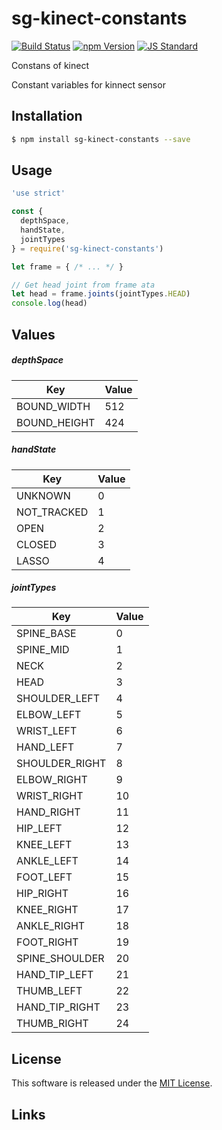 sg-kinect-constants
==========

<!---
This file is generated by ape-tmpl. Do not update manually.
--->

<!-- Badge Start -->
<a name="badges"></a>

[![Build Status][bd_travis_shield_url]][bd_travis_url]
[![npm Version][bd_npm_shield_url]][bd_npm_url]
[![JS Standard][bd_standard_shield_url]][bd_standard_url]

[bd_repo_url]: https://github.com/realglobe-Inc/sg-kinect-constants
[bd_travis_url]: http://travis-ci.org/realglobe-Inc/sg-kinect-constants
[bd_travis_shield_url]: http://img.shields.io/travis/realglobe-Inc/sg-kinect-constants.svg?style=flat
[bd_license_url]: https://github.com/realglobe-Inc/sg-kinect-constants/blob/master/LICENSE
[bd_codeclimate_url]: http://codeclimate.com/github/realglobe-Inc/sg-kinect-constants
[bd_codeclimate_shield_url]: http://img.shields.io/codeclimate/github/realglobe-Inc/sg-kinect-constants.svg?style=flat
[bd_codeclimate_coverage_shield_url]: http://img.shields.io/codeclimate/coverage/github/realglobe-Inc/sg-kinect-constants.svg?style=flat
[bd_gemnasium_url]: https://gemnasium.com/realglobe-Inc/sg-kinect-constants
[bd_gemnasium_shield_url]: https://gemnasium.com/realglobe-Inc/sg-kinect-constants.svg
[bd_npm_url]: http://www.npmjs.org/package/sg-kinect-constants
[bd_npm_shield_url]: http://img.shields.io/npm/v/sg-kinect-constants.svg?style=flat
[bd_standard_url]: http://standardjs.com/
[bd_standard_shield_url]: https://img.shields.io/badge/code%20style-standard-brightgreen.svg

<!-- Badge End -->


<!-- Description Start -->
<a name="description"></a>

Constans of kinect

<!-- Description End -->


<!-- Overview Start -->
<a name="overview"></a>

Constant variables for kinnect sensor

<!-- Overview End -->


<!-- Sections Start -->
<a name="sections"></a>

<!-- Section from "doc/guides/01.Installation.md.hbs" Start -->

<a name="section-doc-guides-01-installation-md"></a>
Installation
-----

```bash
$ npm install sg-kinect-constants --save
```


<!-- Section from "doc/guides/01.Installation.md.hbs" End -->

<!-- Section from "doc/guides/02.Usage.md.hbs" Start -->

<a name="section-doc-guides-02-usage-md"></a>
Usage
---------

```javascript
'use strict'

const {
  depthSpace,
  handState,
  jointTypes
} = require('sg-kinect-constants')

let frame = { /* ... */ }

// Get head joint from frame ata
let head = frame.joints(jointTypes.HEAD)
console.log(head)

```


<!-- Section from "doc/guides/02.Usage.md.hbs" End -->

<!-- Section from "doc/guides/03.Values.md.hbs" Start -->

<a name="section-doc-guides-03-values-md"></a>
Values
------

##### depthSpace

| Key | Value |
| --- | ---- |
| BOUND_WIDTH | 512 |
| BOUND_HEIGHT | 424 |


##### handState

| Key | Value |
| --- | ---- |
| UNKNOWN | 0 |
| NOT_TRACKED | 1 |
| OPEN | 2 |
| CLOSED | 3 |
| LASSO | 4 |


##### jointTypes

| Key | Value |
| --- | ---- |
| SPINE_BASE | 0 |
| SPINE_MID | 1 |
| NECK | 2 |
| HEAD | 3 |
| SHOULDER_LEFT | 4 |
| ELBOW_LEFT | 5 |
| WRIST_LEFT | 6 |
| HAND_LEFT | 7 |
| SHOULDER_RIGHT | 8 |
| ELBOW_RIGHT | 9 |
| WRIST_RIGHT | 10 |
| HAND_RIGHT | 11 |
| HIP_LEFT | 12 |
| KNEE_LEFT | 13 |
| ANKLE_LEFT | 14 |
| FOOT_LEFT | 15 |
| HIP_RIGHT | 16 |
| KNEE_RIGHT | 17 |
| ANKLE_RIGHT | 18 |
| FOOT_RIGHT | 19 |
| SPINE_SHOULDER | 20 |
| HAND_TIP_LEFT | 21 |
| THUMB_LEFT | 22 |
| HAND_TIP_RIGHT | 23 |
| THUMB_RIGHT | 24 |




<!-- Section from "doc/guides/03.Values.md.hbs" End -->


<!-- Sections Start -->


<!-- LICENSE Start -->
<a name="license"></a>

License
-------
This software is released under the [MIT License](https://github.com/realglobe-Inc/sg-kinect-constants/blob/master/LICENSE).

<!-- LICENSE End -->


<!-- Links Start -->
<a name="links"></a>

Links
------


<!-- Links End -->
